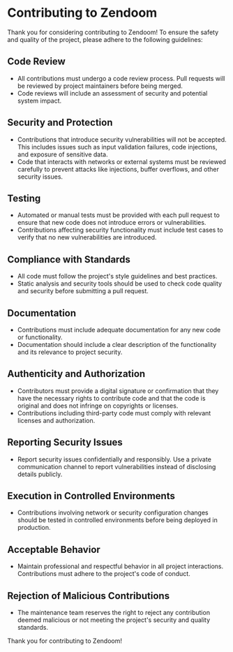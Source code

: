 # Contributing to Zendoom

Thank you for considering contributing to Zendoom! To ensure the safety and quality of the project, please adhere to the following guidelines:

## Code Review

- All contributions must undergo a code review process. Pull requests will be reviewed by project maintainers before being merged.
- Code reviews will include an assessment of security and potential system impact.

## Security and Protection

- Contributions that introduce security vulnerabilities will not be accepted. This includes issues such as input validation failures, code injections, and exposure of sensitive data.
- Code that interacts with networks or external systems must be reviewed carefully to prevent attacks like injections, buffer overflows, and other security issues.

## Testing

- Automated or manual tests must be provided with each pull request to ensure that new code does not introduce errors or vulnerabilities.
- Contributions affecting security functionality must include test cases to verify that no new vulnerabilities are introduced.

## Compliance with Standards

- All code must follow the project's style guidelines and best practices.
- Static analysis and security tools should be used to check code quality and security before submitting a pull request.

## Documentation

- Contributions must include adequate documentation for any new code or functionality.
- Documentation should include a clear description of the functionality and its relevance to project security.

## Authenticity and Authorization

- Contributors must provide a digital signature or confirmation that they have the necessary rights to contribute code and that the code is original and does not infringe on copyrights or licenses.
- Contributions including third-party code must comply with relevant licenses and authorization.

## Reporting Security Issues

- Report security issues confidentially and responsibly. Use a private communication channel to report vulnerabilities instead of disclosing details publicly.

## Execution in Controlled Environments

- Contributions involving network or security configuration changes should be tested in controlled environments before being deployed in production.

## Acceptable Behavior

- Maintain professional and respectful behavior in all project interactions. Contributions must adhere to the project's code of conduct.

## Rejection of Malicious Contributions

- The maintenance team reserves the right to reject any contribution deemed malicious or not meeting the project's security and quality standards.

Thank you for contributing to Zendoom!
